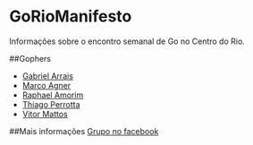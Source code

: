 GoRioManifesto
==============

Informações sobre o encontro semanal de Go no Centro do Rio.

##Gophers
- [Gabriel Arrais](https://github.com/gabrielarrais)
- [Marco Agner](https://github.com/marcoagner)
- [Raphael Amorim](https://github.com/raphamorim)
- [Thiago Perrotta](https://github.com/thiagowfx)
- [Vitor Mattos](https://github.com/vmattos)

##Mais informações
[Grupo no facebook](https://www.facebook.com/groups/golang.br/)
